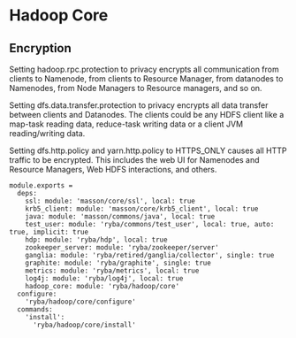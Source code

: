 
# Hadoop Core

## Encryption

Setting hadoop.rpc.protection to privacy encrypts all communication from clients
to Namenode, from clients to Resource Manager, from datanodes to Namenodes, from
Node Managers to Resource managers, and so on.

Setting dfs.data.transfer.protection to privacy encrypts all data transfer
between clients and Datanodes. The clients could be any HDFS client like a
map-task reading data, reduce-task writing data or a client JVM reading/writing
data.

Setting dfs.http.policy and yarn.http.policy to HTTPS_ONLY causes all HTTP
traffic to be encrypted. This includes the web UI for Namenodes and Resource
Managers, Web HDFS interactions, and others.

    module.exports =
      deps:
        ssl: module: 'masson/core/ssl', local: true
        krb5_client: module: 'masson/core/krb5_client', local: true
        java: module: 'masson/commons/java', local: true
        test_user: module: 'ryba/commons/test_user', local: true, auto: true, implicit: true
        hdp: module: 'ryba/hdp', local: true
        zookeeper_server: module: 'ryba/zookeeper/server'
        ganglia: module: 'ryba/retired/ganglia/collector', single: true
        graphite: module: 'ryba/graphite', single: true
        metrics: module: 'ryba/metrics', local: true
        log4j: module: 'ryba/log4j', local: true
        hadoop_core: module: 'ryba/hadoop/core'
      configure:
        'ryba/hadoop/core/configure'
      commands:
        'install':
          'ryba/hadoop/core/install'
